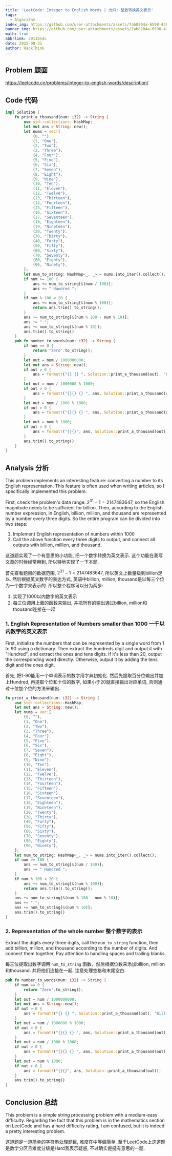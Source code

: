 ```yaml
---
title: 'LeetCode: Integer to English Words | 力扣: 整数转换英文表示'
tags:
  - Algorithm
index_img: https://github.com/user-attachments/assets/7ab8204a-6598-428a-aea2-8fe20005da31
banner_img: https://github.com/user-attachments/assets/7ab8204a-6598-428a-aea2-8fe20005da31 
math: true
abbrlink: 3911b54c
date: 2025-08-31
author: HackThink
---
```

## Problem 题面

<https://leetcode.cn/problems/integer-to-english-words/description/>

## Code 代码

```Rust
impl Solution {
    fn print_a_thousand(num: i32) -> String {
        use std::collections::HashMap;
        let mut ans = String::new();
        let nums = vec![
            (0, ""),
            (1, "One"),
            (2, "Two"),
            (3, "Three"),
            (4, "Four"),
            (5, "Five"),
            (6, "Six"),
            (7, "Seven"),
            (8, "Eight"),
            (9, "Nine"),
            (10, "Ten"),
            (11, "Eleven"),
            (12, "Twelve"),
            (13, "Thirteen"),
            (14, "Fourteen"),
            (15, "Fifteen"),
            (16, "Sixteen"),
            (17, "Seventeen"),
            (18, "Eighteen"),
            (19, "Nineteen"),
            (20, "Twenty"),
            (30, "Thirty"),
            (40, "Forty"),
            (50, "Fifty"),
            (60, "Sixty"),
            (70, "Seventy"),
            (80, "Eighty"),
            (90, "Ninety"),
        ];
        let num_to_string: HashMap<_, _> = nums.into_iter().collect();
        if num >= 100 {
            ans += num_to_string[&(num / 100)];
            ans += " Hundred ";
        }
        if num % 100 < 20 {
            ans += num_to_string[&(num % 100)];
            return ans.trim().to_string();
        }
        ans += num_to_string[&(num % 100 - num % 10)];
        ans += " ";
        ans += num_to_string[&(num % 10)];
        ans.trim().to_string()
    }
    pub fn number_to_words(num: i32) -> String {
        if num == 0 {
            return "Zero".to_string();
        }
        let out = num / 1000000000;
        let mut ans = String::new();
        if out > 0 {
            ans = format!("{} {} ", Solution::print_a_thousand(out), "Billion"); 
        }
        let out = num / 1000000 % 1000;
        if out > 0 {
            ans = format!("{}{} {} ", ans, Solution::print_a_thousand(out), "Million"); 
        }
        let out = num / 1000 % 1000;
        if out > 0 {
            ans = format!("{}{} {} ", ans, Solution::print_a_thousand(out), "Thousand"); 
        }
        let out = num % 1000;
        if out > 0 {
            ans = format!("{}{}", ans, Solution::print_a_thousand(out)); 
        }
        ans.trim().to_string()
    }
}
```

## Analysis 分析

This problem implements an interesting feature: converting a number to its English representation. This feature is often used when writing articles, so I specifically implemented this problem.

First, check the problem's data range. $2 ^ {31} - 1 = 2147483647$, so the English magnitude needs to be sufficient for billion. Then, according to the English number expression, in English, billion, million, and thousand are represented by a number every three digits. So the entire program can be divided into two steps:

1. Implement English representation of numbers within 1000
2. Call the above function every three digits to output, and connect all outputs with billion, million, and thousand.

这道题实现了一个有意思的小功能, 把一个数字转换为英文表示. 这个功能在我写文章的时候经常用到, 所以特地实现了一下本题.

首先查看题目的数据范围, $2 ^ {31} - 1 = 2147483647$, 所以英文上数量级到billion足以. 然后根据英文数字的表达方式, 英语中billion, million, thousand是以每三个位为一个数字来表示的. 所以整个程序可以分为两步:

1. 实现了1000以内数字的英文表示
2. 每三位调用上面的函数来输出, 并把所有的输出通过billion, million和thousand连接在一起

### 1. English Representation of Numbers smaller than 1000 一千以内数字的英文表示

First, initialize the numbers that can be represented by a single word from 1 to 90 using a dictionary. Then extract the hundreds digit and output it with "Hundred", and extract the ones and tens digits. If it's less than 20, output the corresponding word directly. Otherwise, output it by adding the tens digit and the ones digit.

首先, 把1-90能用一个单词表示的数字用字典初始化. 然后先提取百分位输出并加上Hundred, 再提取个位和十位的数字, 如果小于20就直接输出对应单词, 否则通过十位加个位的方法来输出.

```Rust
fn print_a_thousand(num: i32) -> String {
    use std::collections::HashMap;
    let mut ans = String::new();
    let nums = vec![
        (0, ""),
        (1, "One"),
        (2, "Two"),
        (3, "Three"),
        (4, "Four"),
        (5, "Five"),
        (6, "Six"),
        (7, "Seven"),
        (8, "Eight"),
        (9, "Nine"),
        (10, "Ten"),
        (11, "Eleven"),
        (12, "Twelve"),
        (13, "Thirteen"),
        (14, "Fourteen"),
        (15, "Fifteen"),
        (16, "Sixteen"),
        (17, "Seventeen"),
        (18, "Eighteen"),
        (19, "Nineteen"),
        (20, "Twenty"),
        (30, "Thirty"),
        (40, "Forty"),
        (50, "Fifty"),
        (60, "Sixty"),
        (70, "Seventy"),
        (80, "Eighty"),
        (90, "Ninety"),
    ];
    let num_to_string: HashMap<_, _> = nums.into_iter().collect();
    if num >= 100 {
        ans += num_to_string[&(num / 100)];
        ans += " Hundred ";
    }
    if num % 100 < 20 {
        ans += num_to_string[&(num % 100)];
        return ans.trim().to_string();
    }
    ans += num_to_string[&(num % 100 - num % 10)];
    ans += " ";
    ans += num_to_string[&(num % 10)];
    ans.trim().to_string()
}
```

### 2. Representation of the whole number 整个数字的表示

Extract the digits every three digits, call the `num_to_string` function, then add billion, million, and thousand according to the number of digits. And connect them together. Pay attention to handling spaces and trailing blanks.

每三位提取出数字调用 `num_to_string` 函数，然后根据位数来添加billion, million和thousand. 并将他们连接在一起. 注意处理空格和末尾空白.

```Rust
pub fn number_to_words(num: i32) -> String {
    if num == 0 {
        return "Zero".to_string();
    }
    let out = num / 1000000000;
    let mut ans = String::new();
    if out > 0 {
        ans = format!("{} {} ", Solution::print_a_thousand(out), "Billion"); 
    }
    let out = num / 1000000 % 1000;
    if out > 0 {
        ans = format!("{}{} {} ", ans, Solution::print_a_thousand(out), "Million"); 
    }
    let out = num / 1000 % 1000;
    if out > 0 {
        ans = format!("{}{} {} ", ans, Solution::print_a_thousand(out), "Thousand"); 
    }
    let out = num % 1000;
    if out > 0 {
        ans = format!("{}{}", ans, Solution::print_a_thousand(out)); 
    }
    ans.trim().to_string()
}
```

## Conclusion 总结

This problem is a simple string processing problem with a medium-easy difficulty. Regarding the fact that this problem is in the mathematics section on LeetCode and has a hard difficulty rating, I am confused, but it is indeed a pretty interesting problem.

这道题是一道简单的字符串处理题目, 难度在中等偏简单. 至于LeetCode上这道题是数学分区且难度分级是Hard我表示疑惑, 不过确实是挺有意思的一题.

